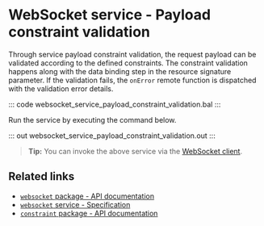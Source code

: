 # WebSocket service - Payload constraint validation

Through service payload constraint validation, the request payload can be validated according to the defined constraints. The constraint validation happens along with the data binding step in the resource signature parameter. If the validation fails, the `onError` remote function is dispatched with the validation error details.

::: code websocket_service_payload_constraint_validation.bal :::

Run the service by executing the command below.

::: out websocket_service_payload_constraint_validation.out :::

>**Tip:** You can invoke the above service via the [WebSocket client](/learn/by-example/websocket-client/).

## Related links
- [`websocket` package - API documentation](https://lib.ballerina.io/ballerina/websocket/latest)
- [`websocket` service - Specification](/spec/websocket/#3-service-types)
- [`constraint` package - API documentation](https://lib.ballerina.io/ballerina/constraint/latest)
